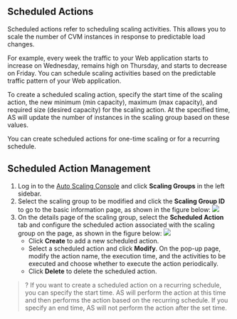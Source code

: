 ## Scheduled Actions

Scheduled actions refer to scheduling scaling activities. This allows you to scale the number of CVM instances in response to predictable load changes.

For example, every week the traffic to your Web application starts to increase on Wednesday, remains high on Thursday, and starts to decrease on Friday. You can schedule scaling activities based on the predictable traffic pattern of your Web application.

To create a scheduled scaling action, specify the start time of the scaling action, the new minimum (min capacity), maximum (max capacity), and required size (desired capacity) for the scaling action. At the specified time, AS will update the number of instances in the scaling group based on these values.

You can create scheduled actions for one-time scaling or for a recurring schedule.


## Scheduled Action Management
1. Log in to the [Auto Scaling Console](https://console.cloud.tencent.com/autoscaling/group) and click **Scaling Groups** in the left sidebar.
2. Select the scaling group to be modified and click the **Scaling Group ID** to go to the basic information page, as shown in the figure below:
![](https://main.qcloudimg.com/raw/1f2704813583a24d01f11c8b849f4d9f.png)
3. On the details page of the scaling group, select the **Scheduled Action** tab and configure the scheduled action associated with the scaling group on the page, as shown in the figure below:
![](https://main.qcloudimg.com/raw/e10b7447c1a58eb9f8635472cdbc44ad.png)
	- Click **Create** to add a new scheduled action.
	- Select a scheduled action and click **Modify**. On the pop-up page, modify the action name, the execution time, and the activities to be executed and choose whether to execute the action periodically.
	- Click **Delete** to delete the scheduled action.
>? If you want to create a scheduled action on a recurring schedule, you can specify the start time. AS will perform the action at this time and then performs the action based on the recurring schedule. If you specify an end time, AS will not perform the action after the set time.

